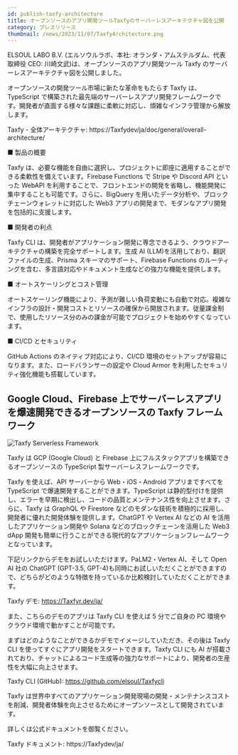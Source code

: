 ```yaml
---
id: publish-taxfy-architecture
title: オープンソースのアプリ開発ツールTaxfyのサーバーレスアーキテクチャ図を公開
category: プレスリリース
thumbnail: /news/2023/11/07/TaxfyArchitecture.png
---
```


ELSOUL LABO B.V. (エルソウルラボ、本社: オランダ・アムステルダム、代表取締役 CEO: 川崎文武)は、オープンソースのアプリ開発ツール Taxfy のサーバーレスアーキテクチャ図を公開しました。

オープンソースの開発ツール市場に新たな革命をもたらす Taxfy は、TypeScript で構築された最先端のサーバーレスアプリ開発フレームワークです。開発者が直面する様々な課題に柔軟に対応し、煩雑なインフラ管理から解放します。

Taxfy - 全体アーキテクチャ: https://Taxfydev/ja/doc/general/overall-architecture/

■ 製品の概要

Taxfy は、必要な機能を自由に選択し、プロジェクトに即座に適用することができる柔軟性を備えています。Firebase Functions で Stripe や Discord API といった WebAPI を利用することで、フロントエンドの開発を省略し、機能開発に集中することも可能です。さらに、BigQuery を用いたデータ分析や、ブロックチェーンウォレットに対応した Web3 アプリの開発まで、モダンなアプリ開発を包括的に支援します。

■ 開発者の利点

Taxfy CLI は、開発者がアプリケーション開発に専念できるよう、クラウドアーキテクチャの構築を完全サポートします。生成 AI (LLM)を活用しており、翻訳ファイルの生成、Prisma スキーマのサポート、Firebase Functions のルーティングを含む、多言語対応やドキュメント生成などの強力な機能を提供します。

■ オートスケーリングとコスト管理

オートスケーリング機能により、予測が難しい負荷変動にも自動で対応。複雑なインフラの設計・開発コストとリソースの確保から開放されます。従量課金制で、使用したリソース分のみの課金が可能でプロジェクトを始めやすくなっています。

■ CI/CD とセキュリティ

GitHub Actions のネイティブ対応により、CI/CD 環境のセットアップが容易になります。また、ロードバランサーの設定や Cloud Armor を利用したセキュリティ強化機能も搭載しています。

## Google Cloud、Firebase 上でサーバーレスアプリを爆速開発できるオープンソースの Taxfy フレームワーク

![Taxfy Serverless Framework](/news/2023/10/28/TaxfyJA.png)

Taxfy は GCP (Google Cloud) と Firebase 上にフルスタックアプリを構築できるオープンソースの TypeScript 製サーバーレスフレームワークです。

Taxfy を使えば、API サーバーから Web・iOS・Android アプリまですべてを TypeScript で爆速開発することができます。TypeScript は静的型付けを提供し、エラーを早期に検出し、コードの品質とメンテナンス性を向上させます。さらに、Taxfy は GraphQL や Firestore などのモダンな技術を積極的に採用し、開発者に優れた開発体験を提供します。ChatGPT や Vertex AI などの AI を活用したアプリケーション開発や Solana などのブロックチェーンを活用した Web3 dApp 開発も簡単に行うことができる現代的なアプリケーションフレームワークとなっています。

下記リンクからデモをお試しいただけます。PaLM2・Vertex AI、そして Open AI 社の ChatGPT (GPT-3.5, GPT-4)も同時にお試しいただくことができますので、どちらがどのような特徴を持っているか比較検討していただくことができます。

Taxfy デモ: https://Taxfyr.dev/ja/

また、こちらのデモのアプリは Taxfy CLI を使えば 5 分でご自身の PC 環境やクラウド環境で動かすことが可能です。

まずはどのようなことができるかデモでイメージしていただき、その後は Taxfy CLI を使ってすぐにアプリ開発をスタートできます。Taxfy CLI にも AI が搭載されており、チャットによるコード生成等の強力なサポートにより、開発者の生産性を大幅に向上させます。

Taxfy CLI (GitHub): https://github.com/elsoul/Taxfycli

Taxfy は世界中すべてのアプリケーション開発現場の開発・メンテナンスコストを削減、開発者体験を向上させるためにオープンソースとして開発されています。

詳しくは公式ドキュメントを御覧ください。

Taxfy ドキュメント: https://Taxfydev/ja/
